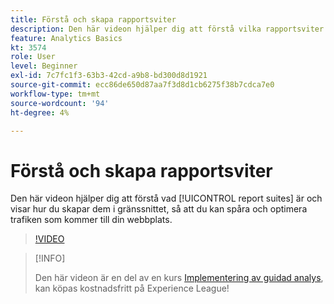 ```yaml
---
title: Förstå och skapa rapportsviter
description: Den här videon hjälper dig att förstå vilka rapportsviter som finns och visa hur du skapar dem i gränssnittet, så att du kan spåra och optimera personer som kommer till din webbplats.
feature: Analytics Basics
kt: 3574
role: User
level: Beginner
exl-id: 7c7fc1f3-63b3-42cd-a9b8-bd300d8d1921
source-git-commit: ecc86de650d87aa7f3d8d1cb6275f38b7cdca7e0
workflow-type: tm+mt
source-wordcount: '94'
ht-degree: 4%

---
```


# Förstå och skapa rapportsviter

Den här videon hjälper dig att förstå vad [!UICONTROL report suites] är och visar hur du skapar dem i gränssnittet, så att du kan spåra och optimera trafiken som kommer till din webbplats.

>[!VIDEO](https://video.tv.adobe.com/v/28773/?quality=12&learn=on)

>[!INFO]
>
> Den här videon är en del av en kurs [Implementering av guidad analys](https://experienceleague.adobe.com/?recommended=Analytics-D-1-2019.1), kan köpas kostnadsfritt på Experience League!
